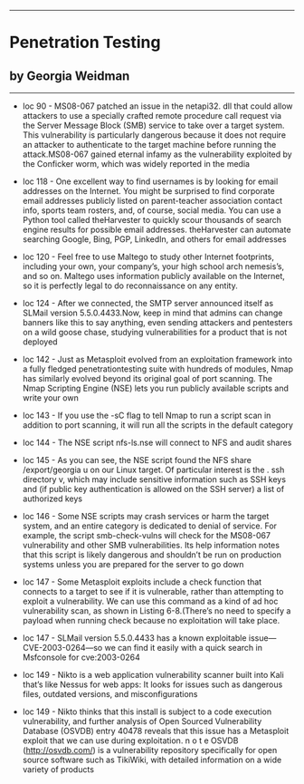 
---
#  Penetration Testing
## by Georgia Weidman
---

 - loc 90 - MS08-067 patched an issue in the netapi32. dll that could allow attackers to use a specially crafted remote procedure call request via the Server Message Block (SMB) service to take over a target system. This vulnerability is particularly dangerous because it does not require an attacker to authenticate to the target machine before running the attack.MS08-067 gained eternal infamy as the vulnerability exploited by the Conficker worm, which was widely reported in the media

 - loc 118 - One excellent way to find usernames is by looking for email addresses on the Internet. You might be surprised to find corporate email addresses publicly listed on parent-teacher association contact info, sports team rosters, and, of course, social media. You can use a Python tool called theHarvester to quickly scour thousands of search engine results for possible email addresses. theHarvester can automate searching Google, Bing, PGP, LinkedIn, and others for email addresses

 - loc 120 - Feel free to use Maltego to study other Internet footprints, including your own, your company’s, your high school arch nemesis’s, and so on. Maltego uses information publicly available on the Internet, so it is perfectly legal to do reconnaissance on any entity.

 - loc 124 - After we connected, the SMTP server announced itself as SLMail version 5.5.0.4433.Now, keep in mind that admins can change banners like this to say anything, even sending attackers and pentesters on a wild goose chase, studying vulnerabilities for a product that is not deployed

 - loc 142 - Just as Metasploit evolved from an exploitation framework into a fully fledged penetrationtesting suite with hundreds of modules, Nmap has similarly evolved beyond its original goal of port scanning. The Nmap Scripting Engine (NSE) lets you run publicly available scripts and write your own

 - loc 143 - If you use the -sC flag to tell Nmap to run a script scan in addition to port scanning, it will run all the scripts in the default category

 - loc 144 - The NSE script nfs-ls.nse will connect to NFS and audit shares

 - loc 145 - As you can see, the NSE script found the NFS share /export/georgia u on our Linux target. Of particular interest is the . ssh directory v, which may include sensitive information such as SSH keys and (if public key authentication is allowed on the SSH server) a list of authorized keys

 - loc 146 - Some NSE scripts may crash services or harm the target system, and an entire category is dedicated to denial of service. For example, the script smb-check-vulns will check for the MS08-067 vulnerability and other SMB vulnerabilities. Its help information notes that this script is likely dangerous and shouldn’t be run on production systems unless you are prepared for the server to go down

 - loc 147 - Some Metasploit exploits include a check function that connects to a target to see if it is vulnerable, rather than attempting to exploit a vulnerability. We can use this command as a kind of ad hoc vulnerability scan, as shown in Listing 6-8.(There’s no need to specify a payload when running check because no exploitation will take place.

 - loc 147 - SLMail version 5.5.0.4433 has a known exploitable issue—CVE-2003-0264—so we can find it easily with a quick search in Msfconsole for cve:2003-0264

 - loc 149 - Nikto is a web application vulnerability scanner built into Kali that’s like Nessus for web apps: It looks for issues such as dangerous files, outdated versions, and misconfigurations

 - loc 149 - Nikto thinks that this install is subject to a code execution vulnerability, and further analysis of Open Sourced Vulnerability Database (OSVDB) entry 40478 reveals that this issue has a Metasploit exploit that we can use during exploitation. n o t e OSVDB (http://osvdb.com/) is a vulnerability repository specifically for open source software such as TikiWiki, with detailed information on a wide variety of products

